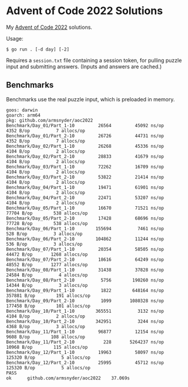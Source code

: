 # Advent of Code 2022 Solutions

My [Advent of Code 2022](https://adventofcode.com/2022) solutions.

Usage:

```
$ go run . [-d day] [-2]
```

Requires a `session.txt` file containing a session token, for pulling puzzle input and submitting
answers. (Inputs and answers are cached.)

## Benchmarks

Benchmarks use the real puzzle input, which is preloaded in memory.

<!-- BEGIN BENCHMARKS -->
```
goos: darwin
goarch: arm64
pkg: github.com/armsnyder/aoc2022
Benchmark/Day_01/Part_1-10  	   26564	     45092 ns/op	    4352 B/op	       7 allocs/op
Benchmark/Day_01/Part_2-10  	   26726	     44731 ns/op	    4352 B/op	       7 allocs/op
Benchmark/Day_02/Part_1-10  	   26268	     45336 ns/op	    4104 B/op	       2 allocs/op
Benchmark/Day_02/Part_2-10  	   28833	     41679 ns/op	    4104 B/op	       2 allocs/op
Benchmark/Day_03/Part_1-10  	   72262	     16709 ns/op	    4104 B/op	       2 allocs/op
Benchmark/Day_03/Part_2-10  	   53822	     21414 ns/op	    4104 B/op	       2 allocs/op
Benchmark/Day_04/Part_1-10  	   19471	     61901 ns/op	    4104 B/op	       2 allocs/op
Benchmark/Day_04/Part_2-10  	   22471	     53207 ns/op	    4104 B/op	       2 allocs/op
Benchmark/Day_05/Part_1-10  	   16670	     71521 ns/op	   77704 B/op	     538 allocs/op
Benchmark/Day_05/Part_2-10  	   17428	     68696 ns/op	   77728 B/op	     538 allocs/op
Benchmark/Day_06/Part_1-10  	  155694	      7461 ns/op	     528 B/op	       3 allocs/op
Benchmark/Day_06/Part_2-10  	  104862	     11244 ns/op	     536 B/op	       3 allocs/op
Benchmark/Day_07/Part_1-10  	   20354	     58505 ns/op	   44472 B/op	    1268 allocs/op
Benchmark/Day_07/Part_2-10  	   18616	     64249 ns/op	   48552 B/op	    1277 allocs/op
Benchmark/Day_08/Part_1-10  	   31438	     37828 ns/op	   24584 B/op	       4 allocs/op
Benchmark/Day_08/Part_2-10  	    5756	    190260 ns/op	   14344 B/op	       3 allocs/op
Benchmark/Day_09/Part_1-10  	    1822	    648164 ns/op	  357881 B/op	     191 allocs/op
Benchmark/Day_09/Part_2-10  	    1099	   1080328 ns/op	  177458 B/op	     101 allocs/op
Benchmark/Day_10/Part_1-10  	  365551	      3132 ns/op	    4104 B/op	       2 allocs/op
Benchmark/Day_10/Part_2-10  	  342951	      3244 ns/op	    4368 B/op	       3 allocs/op
Benchmark/Day_11/Part_1-10  	   96877	     12154 ns/op	    9608 B/op	     108 allocs/op
Benchmark/Day_11/Part_2-10  	     228	   5264237 ns/op	   10968 B/op	     115 allocs/op
Benchmark/Day_12/Part_1-10  	   19963	     58097 ns/op	  125320 B/op	       5 allocs/op
Benchmark/Day_12/Part_2-10  	   25995	     45712 ns/op	  125320 B/op	       5 allocs/op
PASS
ok  	github.com/armsnyder/aoc2022	37.069s
```
<!-- END BENCHMARKS -->
